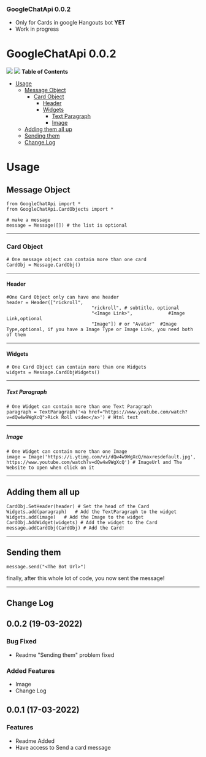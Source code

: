 ### GoogleChatApi 0.0.2

- Only for Cards in google Hangouts bot **YET**
- Work in progress

# GoogleChatApi 0.0.2

![](https://img.shields.io/badge/language-python-yellow.svg) ![](https://img.shields.io/badge/python-package-green.svg)
**Table of Contents**
- [Usage](#usage)
  * [Message Object](#message-object)
    + [Card Object](#card-object)
      - [Header](#header)
      - [Widgets](#widgets)
        * [Text Paragraph](#text-paragraph)
        * [Image](#Image)
  * [Adding them all up](#adding-them-all-up)
  * [Sending them](#sending-them)
  * [Change Log](#Change-Log)

# Usage
## Message Object
    from GoogleChatApi import *
    from GoogleChatApi.CardObjects import *
    
	# make a message
    message = Message([]) # the list is optional
-- -
### Card Object
	# One message object can contain more than one card
	CardObj = Message.CardObj()
-- -
#### Header
	#One Card Object only can have one header
	header = Header(["rickroll",
	                               "rickroll", # subtitle, optional
                                   "<Image Link>",             #Image Link,optional
                                   "Image"]) # or "Avatar"  #Image Type,optional, if you have a Image Type or Image Link, you need both of them
-- -
#### Widgets 
	# One Card Object can contain more than one Widgets
	widgets = Message.CardObjWidgets()
-- -
##### Text Paragraph
	# One Widget can contain more than one Text Paragraph
	paragraph = TextParagraph('<a href="https://www.youtube.com/watch?v=dQw4w9WgXcQ">Rick Roll video</a>') # Html text
-- -
##### Image
    # One Widget can contain more than one Image
    image = Image('https://i.ytimg.com/vi/dQw4w9WgXcQ/maxresdefault.jpg', https://www.youtube.com/watch?v=dQw4w9WgXcQ') # ImageUrl and The Website to open when click on it
-- -
## Adding them all up
	CardObj.SetHeader(header) # Set the head of the Card
	Widgets.add(paragraph)   # Add the TextParagraph to the widget
    Widgets.add(image)   # Add the Image to the widget
	CardObj.AddWidget(widgets) # Add the widget to the Card
	message.addCardObj(CardObj) # Add the Card!
-- -
## Sending them
	message.send("<The Bot Url>") 
finally, after this whole lot of code, you now sent the message!

-- -
## Change Log

## 0.0.2 (19-03-2022)
### Bug Fixed
- Readme "Sending them" problem fixed

### Added Features
- Image
- Change Log

## 0.0.1 (17-03-2022)
### Features
- Readme Added
- Have access to Send a card message
